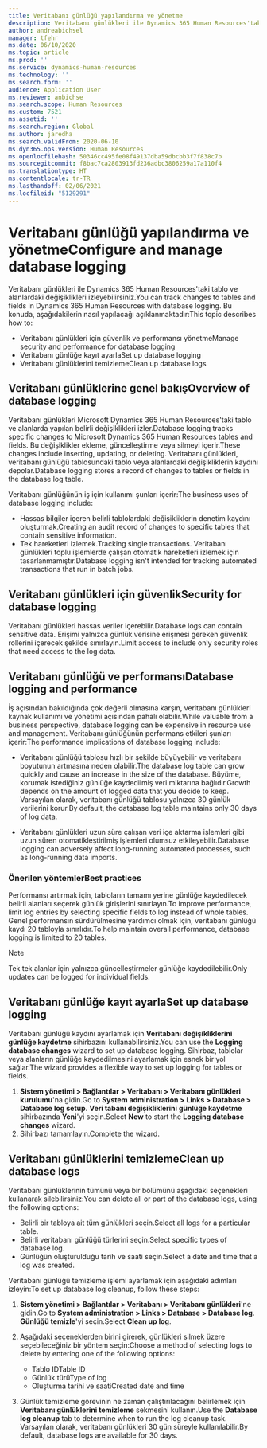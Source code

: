 ```yaml
---
title: Veritabanı günlüğü yapılandırma ve yönetme
description: Veritabanı günlükleri ile Dynamics 365 Human Resources'taki tablo ve alanlardaki değişiklikleri izleyebilirsiniz.
author: andreabichsel
manager: tfehr
ms.date: 06/10/2020
ms.topic: article
ms.prod: ''
ms.service: dynamics-human-resources
ms.technology: ''
ms.search.form: ''
audience: Application User
ms.reviewer: anbichse
ms.search.scope: Human Resources
ms.custom: 7521
ms.assetid: ''
ms.search.region: Global
ms.author: jaredha
ms.search.validFrom: 2020-06-10
ms.dyn365.ops.version: Human Resources
ms.openlocfilehash: 50346cc495fe08f49137dba59dbcbb3f7f838c7b
ms.sourcegitcommit: f8bac7ca2803913fd236adbc3806259a17a110f4
ms.translationtype: HT
ms.contentlocale: tr-TR
ms.lasthandoff: 02/06/2021
ms.locfileid: "5129291"
---
```

# <a name="configure-and-manage-database-logging"></a><span data-ttu-id="b1cc2-103">Veritabanı günlüğü yapılandırma ve yönetme</span><span class="sxs-lookup"><span data-stu-id="b1cc2-103">Configure and manage database logging</span></span>

<span data-ttu-id="b1cc2-104">Veritabanı günlükleri ile Dynamics 365 Human Resources'taki tablo ve alanlardaki değişiklikleri izleyebilirsiniz.</span><span class="sxs-lookup"><span data-stu-id="b1cc2-104">You can track changes to tables and fields in Dynamics 365 Human Resources with database logging.</span></span> <span data-ttu-id="b1cc2-105">Bu konuda, aşağıdakilerin nasıl yapılacağı açıklanmaktadır:</span><span class="sxs-lookup"><span data-stu-id="b1cc2-105">This topic describes how to:</span></span>

- <span data-ttu-id="b1cc2-106">Veritabanı günlükleri için güvenlik ve performansı yönetme</span><span class="sxs-lookup"><span data-stu-id="b1cc2-106">Manage security and performance for database logging</span></span>
- <span data-ttu-id="b1cc2-107">Veritabanı günlüğe kayıt ayarla</span><span class="sxs-lookup"><span data-stu-id="b1cc2-107">Set up database logging</span></span>
- <span data-ttu-id="b1cc2-108">Veritabanı günlüklerini temizleme</span><span class="sxs-lookup"><span data-stu-id="b1cc2-108">Clean up database logs</span></span>

## <a name="overview-of-database-logging"></a><span data-ttu-id="b1cc2-109">Veritabanı günlüklerine genel bakış</span><span class="sxs-lookup"><span data-stu-id="b1cc2-109">Overview of database logging</span></span>

<span data-ttu-id="b1cc2-110">Veritabanı günlükleri Microsoft Dynamics 365 Human Resources'taki tablo ve alanlarda yapılan belirli değişiklikleri izler.</span><span class="sxs-lookup"><span data-stu-id="b1cc2-110">Database logging tracks specific changes to Microsoft Dynamics 365 Human Resources tables and fields.</span></span> <span data-ttu-id="b1cc2-111">Bu değişiklikler ekleme, güncelleştirme veya silmeyi içerir.</span><span class="sxs-lookup"><span data-stu-id="b1cc2-111">These changes include inserting, updating, or deleting.</span></span> <span data-ttu-id="b1cc2-112">Veritabanı günlükleri, veritabanı günlüğü tablosundaki tablo veya alanlardaki değişikliklerin kaydını depolar.</span><span class="sxs-lookup"><span data-stu-id="b1cc2-112">Database logging stores a record of changes to tables or fields in the database log table.</span></span>

<span data-ttu-id="b1cc2-113">Veritabanı günlüğünün iş için kullanımı şunları içerir:</span><span class="sxs-lookup"><span data-stu-id="b1cc2-113">The business uses of database logging include:</span></span>

- <span data-ttu-id="b1cc2-114">Hassas bilgiler içeren belirli tablolardaki değişikliklerin denetim kaydını oluşturmak.</span><span class="sxs-lookup"><span data-stu-id="b1cc2-114">Creating an audit record of changes to specific tables that contain sensitive information.</span></span>
- <span data-ttu-id="b1cc2-115">Tek hareketleri izlemek.</span><span class="sxs-lookup"><span data-stu-id="b1cc2-115">Tracking single transactions.</span></span> <span data-ttu-id="b1cc2-116">Veritabanı günlükleri toplu işlemlerde çalışan otomatik hareketleri izlemek için tasarlanmamıştır.</span><span class="sxs-lookup"><span data-stu-id="b1cc2-116">Database logging isn't intended for tracking automated transactions that run in batch jobs.</span></span>

## <a name="security-for-database-logging"></a><span data-ttu-id="b1cc2-117">Veritabanı günlükleri için güvenlik</span><span class="sxs-lookup"><span data-stu-id="b1cc2-117">Security for database logging</span></span>

<span data-ttu-id="b1cc2-118">Veritabanı günlükleri hassas veriler içerebilir.</span><span class="sxs-lookup"><span data-stu-id="b1cc2-118">Database logs can contain sensitive data.</span></span> <span data-ttu-id="b1cc2-119">Erişimi yalnızca günlük verisine erişmesi gereken güvenlik rollerini içerecek şekilde sınırlayın.</span><span class="sxs-lookup"><span data-stu-id="b1cc2-119">Limit access to include only security roles that need access to the log data.</span></span>

## <a name="database-logging-and-performance"></a><span data-ttu-id="b1cc2-120">Veritabanı günlüğü ve performansı</span><span class="sxs-lookup"><span data-stu-id="b1cc2-120">Database logging and performance</span></span>

<span data-ttu-id="b1cc2-121">İş açısından bakıldığında çok değerli olmasına karşın, veritabanı günlükleri kaynak kullanımı ve yönetimi açısından pahalı olabilir.</span><span class="sxs-lookup"><span data-stu-id="b1cc2-121">While valuable from a business perspective, database logging can be expensive in resource use and management.</span></span> <span data-ttu-id="b1cc2-122">Veritabanı günlüğünün performans etkileri şunları içerir:</span><span class="sxs-lookup"><span data-stu-id="b1cc2-122">The performance implications of database logging include:</span></span>

- <span data-ttu-id="b1cc2-123">Veritabanı günlüğü tablosu hızlı bir şekilde büyüyebilir ve veritabanı boyutunun artmasına neden olabilir.</span><span class="sxs-lookup"><span data-stu-id="b1cc2-123">The database log table can grow quickly and cause an increase in the size of the database.</span></span> <span data-ttu-id="b1cc2-124">Büyüme, korumak istediğiniz günlüğe kaydedilmiş veri miktarına bağlıdır.</span><span class="sxs-lookup"><span data-stu-id="b1cc2-124">Growth depends on the amount of logged data that you decide to keep.</span></span> <span data-ttu-id="b1cc2-125">Varsayılan olarak, veritabanı günlüğü tablosu yalnızca 30 günlük verilerini korur.</span><span class="sxs-lookup"><span data-stu-id="b1cc2-125">By default, the database log table maintains only 30 days of log data.</span></span> 

- <span data-ttu-id="b1cc2-126">Veritabanı günlükleri uzun süre çalışan veri içe aktarma işlemleri gibi uzun süren otomatikleştirilmiş işlemleri olumsuz etkileyebilir.</span><span class="sxs-lookup"><span data-stu-id="b1cc2-126">Database logging can adversely affect long-running automated processes, such as long-running data imports.</span></span>

### <a name="best-practices"></a><span data-ttu-id="b1cc2-127">Önerilen yöntemler</span><span class="sxs-lookup"><span data-stu-id="b1cc2-127">Best practices</span></span>

<span data-ttu-id="b1cc2-128">Performansı artırmak için, tabloların tamamı yerine günlüğe kaydedilecek belirli alanları seçerek günlük girişlerini sınırlayın.</span><span class="sxs-lookup"><span data-stu-id="b1cc2-128">To improve performance, limit log entries by selecting specific fields to log instead of whole tables.</span></span> <span data-ttu-id="b1cc2-129">Genel performansın sürdürülmesine yardımcı olmak için, veritabanı günlüğü kaydı 20 tabloyla sınırlıdır.</span><span class="sxs-lookup"><span data-stu-id="b1cc2-129">To help maintain overall performance, database logging is limited to 20 tables.</span></span>

> [!NOTE]
> <span data-ttu-id="b1cc2-130">Tek tek alanlar için yalnızca güncelleştirmeler günlüğe kaydedilebilir.</span><span class="sxs-lookup"><span data-stu-id="b1cc2-130">Only updates can be logged for individual fields.</span></span>

## <a name="set-up-database-logging"></a><span data-ttu-id="b1cc2-131">Veritabanı günlüğe kayıt ayarla</span><span class="sxs-lookup"><span data-stu-id="b1cc2-131">Set up database logging</span></span>

<span data-ttu-id="b1cc2-132">Veritabanı günlüğü kaydını ayarlamak için **Veritabanı değişikliklerini günlüğe kaydetme** sihirbazını kullanabilirsiniz.</span><span class="sxs-lookup"><span data-stu-id="b1cc2-132">You can use the **Logging database changes** wizard to set up database logging.</span></span> <span data-ttu-id="b1cc2-133">Sihirbaz, tablolar veya alanların günlüğe kaydedilmesini ayarlamak için esnek bir yol sağlar.</span><span class="sxs-lookup"><span data-stu-id="b1cc2-133">The wizard provides a flexible way to set up logging for tables or fields.</span></span>

1. <span data-ttu-id="b1cc2-134">**Sistem yönetimi > Bağlantılar > Veritabanı > Veritabanı günlükleri kurulumu**'na gidin.</span><span class="sxs-lookup"><span data-stu-id="b1cc2-134">Go to **System administration > Links > Database > Database log setup**.</span></span> <span data-ttu-id="b1cc2-135">**Veri tabanı değişikliklerini günlüğe kaydetme** sihirbazında **Yeni**'yi seçin.</span><span class="sxs-lookup"><span data-stu-id="b1cc2-135">Select **New** to start the **Logging database changes** wizard.</span></span>
2. <span data-ttu-id="b1cc2-136">Sihirbazı tamamlayın.</span><span class="sxs-lookup"><span data-stu-id="b1cc2-136">Complete the wizard.</span></span>

## <a name="clean-up-database-logs"></a><span data-ttu-id="b1cc2-137">Veritabanı günlüklerini temizleme</span><span class="sxs-lookup"><span data-stu-id="b1cc2-137">Clean up database logs</span></span>

<span data-ttu-id="b1cc2-138">Veritabanı günlüklerinin tümünü veya bir bölümünü aşağıdaki seçenekleri kullanarak silebilirsiniz:</span><span class="sxs-lookup"><span data-stu-id="b1cc2-138">You can delete all or part of the database logs, using the following options:</span></span>

- <span data-ttu-id="b1cc2-139">Belirli bir tabloya ait tüm günlükleri seçin.</span><span class="sxs-lookup"><span data-stu-id="b1cc2-139">Select all logs for a particular table.</span></span>
- <span data-ttu-id="b1cc2-140">Belirli veritabanı günlüğü türlerini seçin.</span><span class="sxs-lookup"><span data-stu-id="b1cc2-140">Select specific types of database log.</span></span>
- <span data-ttu-id="b1cc2-141">Günlüğün oluşturulduğu tarih ve saati seçin.</span><span class="sxs-lookup"><span data-stu-id="b1cc2-141">Select a date and time that a log was created.</span></span>

<span data-ttu-id="b1cc2-142">Veritabanı günlüğü temizleme işlemi ayarlamak için aşağıdaki adımları izleyin:</span><span class="sxs-lookup"><span data-stu-id="b1cc2-142">To set up database log cleanup, follow these steps:</span></span> 

1. <span data-ttu-id="b1cc2-143">**Sistem yönetimi > Bağlantılar > Veritabanı > Veritabanı günlükleri**'ne gidin.</span><span class="sxs-lookup"><span data-stu-id="b1cc2-143">Go to **System administration > Links > Database > Database log**.</span></span> <span data-ttu-id="b1cc2-144">**Günlüğü temizle**'yi seçin.</span><span class="sxs-lookup"><span data-stu-id="b1cc2-144">Select **Clean up log**.</span></span>

2. <span data-ttu-id="b1cc2-145">Aşağıdaki seçeneklerden birini girerek, günlükleri silmek üzere seçebileceğiniz bir yöntem seçin:</span><span class="sxs-lookup"><span data-stu-id="b1cc2-145">Choose a method of selecting logs to delete by entering one of the following options:</span></span>

   - <span data-ttu-id="b1cc2-146">Tablo ID</span><span class="sxs-lookup"><span data-stu-id="b1cc2-146">Table ID</span></span>
   - <span data-ttu-id="b1cc2-147">Günlük türü</span><span class="sxs-lookup"><span data-stu-id="b1cc2-147">Type of log</span></span>
   - <span data-ttu-id="b1cc2-148">Oluşturma tarihi ve saati</span><span class="sxs-lookup"><span data-stu-id="b1cc2-148">Created date and time</span></span>

3. <span data-ttu-id="b1cc2-149">Günlük temizleme görevinin ne zaman çalıştırılacağını belirlemek için **Veritabanı günlüklerini temizleme** sekmesini kullanın.</span><span class="sxs-lookup"><span data-stu-id="b1cc2-149">Use the **Database log cleanup** tab to determine when to run the log cleanup task.</span></span> <span data-ttu-id="b1cc2-150">Varsayılan olarak, veritabanı günlükleri 30 gün süreyle kullanılabilir.</span><span class="sxs-lookup"><span data-stu-id="b1cc2-150">By default, database logs are available for 30 days.</span></span>
